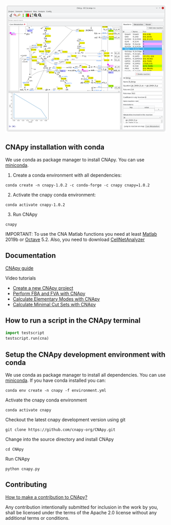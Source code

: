 ![CNApy main window](https://raw.githubusercontent.com/cnapy-org/CNApy/master/screenshot.png)

## CNApy installation with conda

We use conda as package manager to install CNApy. You can use [miniconda](https://docs.conda.io/en/latest/miniconda.html).

1. Create a conda environment with all dependencies:
```
conda create -n cnapy-1.0.2 -c conda-forge -c cnapy cnapy=1.0.2
```
2. Activate the cnapy conda environment:
```
conda activate cnapy-1.0.2
```
3. Run CNApy
```
cnapy
```
IMPORTANT: To use the CNA Matlab functions you need at least [Matlab](https://www.mathworks.com) 2019b or [Octave](https://www.octave.org) 5.2. Also, you need to download [CellNetAnalyzer](http://www2.mpi-magdeburg.mpg.de/projects/cna/cna.html)

## Documentation

[CNApy guide](https://cnapy-org.github.io/CNApy-guide/)

Video tutorials

- [Create a new CNApy project](http://www.youtube.com/watch?v=bsNXZBmtyWw)
- [Perform FBA and FVA with CNApy](http://www.youtube.com/watch?v=I5RJjXRBRaQ)
- [Calculate Elementary Modes with CNApy](https://www.youtube.com/watch?v=AHyMk14_DxI)
- [Calculate Minimal Cut Sets with CNApy](https://www.youtube.com/watch?v=vFRdYI1ZQQM)

## How to run a script in the CNApy terminal

```python
import testscript
testscript.run(cna)
```

## Setup the CNApy development environment with conda

We use conda as package manager to install all dependencies. You can use [miniconda](https://docs.conda.io/en/latest/miniconda.html). If you have conda installed you can:
```
conda env create -n cnapy -f environment.yml
```
Activate the cnapy conda environment
```
conda activate cnapy
```
Checkout the latest cnapy development version using git
```
git clone https://github.com/cnapy-org/CNApy.git
```
Change into the source directory and install CNApy
```
cd CNApy
```
Run CNApy
```
python cnapy.py
```
## Contributing

[How to make a contribution to CNApy?](https://github.com/cnapy-org/CNApy/blob/master/CONTRIBUTING.md)

Any contribution intentionally submitted for inclusion in the work by you, shall be licensed under the terms of the Apache 2.0 license without any additional terms or conditions.
